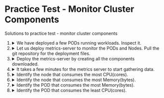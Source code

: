 
# Practice Test - Monitor Cluster Components

  
Solutions to practice test - monitor cluster components
1.  <details>
    <summary>We have deployed a few PODs running workloads. Inspect it.</summary>

    ```
    kubectl get pods
    ```
    </details>
  
1.  <details>
    <summary>Let us deploy metrics-server to monitor the PODs and Nodes. Pull the git repository for the deployment files.</summary>

    ```
    git clone https://github.com/kodekloudhub/kubernetes-metrics-server.git
    ```
    </details>
  
1.  <details>
    <summary>Deploy the metrics-server by creating all the components downloaded.</summary>
    
    Run the 'kubectl create -f .' command from within the downloaded repository.
  
    ```
    cd kubernetes-metrics-server
    kubectl create -f .
    ```
    </details>
    
1.  <details>
    <summary>It takes a few minutes for the metrics server to start gathering data.</summary>

    Run the `kubectl top node` command and wait for a valid output.
    
    ```
    kubectl top node
    ```
    </details>
  
1.  <details>
    <summary>Identify the node that consumes the most CPU(cores).</summary>

     Run the `kubectl top node` command

      ```
      kubectl top node
      ```

      Examine the `CPU(cores)` column of the output to get the answer.

      </details>
  
1.  <details>
    <summary>Identify the node that consumes the most Memory(bytes).</summary>
    Run the `kubectl top node` command
  
    ```
    $ kubectl top node
    ```

    Examine the `MEMORY(bytes)` column of the output to get the answer.

    </details>
  
1.  <details>
    <summary>Identify the POD that consumes the most Memory(bytes).</summary>

    Run the `kubectl top pod` command
  
    ```
    kubectl top pod
    ```

    Examine the `MEMORY(bytes)` column of the output to get the answer.

    </details>
  
1.  <details>

    <summary>Identify the POD that consumes the least CPU(cores).</summary>

    Run the `kubectl top pod` command
  
    ```
    kubectl top pod
    ```

    Examine the `CPU(cores)` column of the output to get the answer.

  </details>
  
